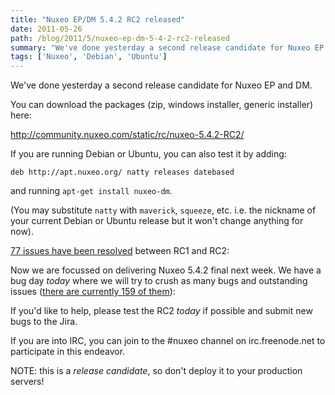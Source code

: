 ```yaml
---
title: "Nuxeo EP/DM 5.4.2 RC2 released"
date: 2011-05-26
path: /blog/2011/5/nuxeo-ep-dm-5-4-2-rc2-released
summary: "We've done yesterday a second release candidate for Nuxeo EP and DM."
tags: ['Nuxeo', 'Debian', 'Ubuntu']
---
```


We've done yesterday a second release candidate for Nuxeo EP and DM.

You can download the packages (zip, windows installer, generic installer) here:

<a href="http://community.nuxeo.com/static/rc/nuxeo-5.4.2-RC2/">http://community.nuxeo.com/static/rc/nuxeo-5.4.2-RC2/</a>

<!-- more -->

If you are running Debian or Ubuntu, you can also test it by adding:

<pre><code>deb http://apt.nuxeo.org/ natty releases datebased 
</code></pre>

and running <code>apt-get install nuxeo-dm</code>.

(You may substitute `natty` with `maverick`, `squeeze`, etc. i.e. the nickname of your current Debian or Ubuntu release but it won't change anything for now).

<a href="https://jira.nuxeo.com/secure/IssueNavigator.jspa?reset=true&amp;jqlQuery=project+%3D+NXP+AND+fixVersion+%3D+%225.4.2-RC2%22+AND+status+%3D+Resolved+ORDER+BY+priority+DESC&amp;mode=hide">77 issues have been resolved</a> between RC1 and RC2:

Now we are focussed on delivering Nuxeo 5.4.2 final next week. We have a bug day <em>today</em> where we will try to crush as many bugs and outstanding issues (<a href="https://jira.nuxeo.com/secure/IssueNavigator.jspa?reset=true&amp;jqlQuery=project+%3D+NXP+AND+resolution+%3D+Unresolved+AND+fixVersion+%3D+11088+ORDER+BY+priority+DESC">there are currently 159 of them</a>):

If you'd like to help, please test the RC2 <em>today</em> if possible and submit new bugs to the Jira.

If you are into IRC, you can join to the #nuxeo channel on irc.freenode.net to participate in this endeavor.

NOTE: this is a <em>release candidate</em>, so don't deploy it to your production servers!

